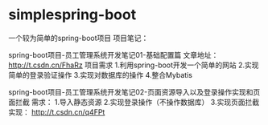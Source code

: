 # simplespring-boot
一个较为简单的spring-boot项目
项目笔记：

spring-boot项目-员工管理系统开发笔记01-基础配置篇  文章地址：http://t.csdn.cn/FhaRz
项目需求
   1.利用spring-boot开发一个简单的网站
   2.实现简单的登录验证操作
   3.实现对数据库的操作
   4.整合Mybatis

spring-boot项目-员工管理系统开发笔记02-页面资源导入以及登录操作实现和页面拦截
需求：
  1.导入静态资源
  2.实现登录操作（不操作数据库）
  3.实现页面拦截
实现： http://t.csdn.cn/q4FPt
